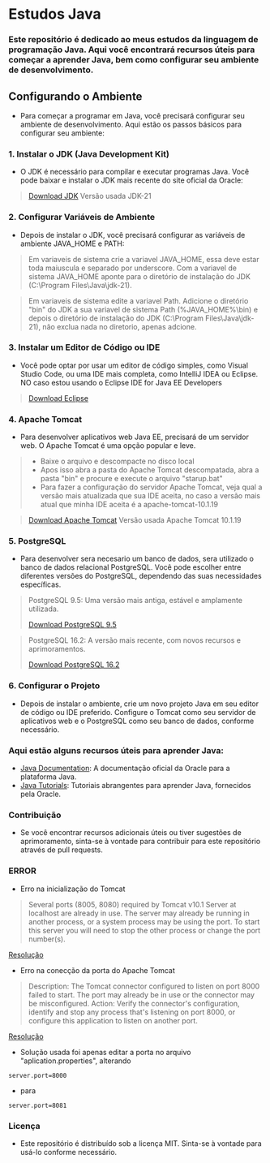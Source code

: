 # Estudos Java

### Este repositório é dedicado ao meus estudos da linguagem de programação Java. Aqui você encontrará recursos úteis para começar a aprender Java, bem como configurar seu ambiente de desenvolvimento.

## Configurando o Ambiente
- Para começar a programar em Java, você precisará configurar seu ambiente de desenvolvimento. Aqui estão os passos básicos para configurar seu ambiente:

### 1. Instalar o JDK (Java Development Kit)
- O JDK é necessário para compilar e executar programas Java. Você pode baixar e instalar o JDK mais recente do site oficial da Oracle:

>[Download JDK](https://www.oracle.com/br/java/technologies/downloads/)
>Versão usada JDK-21

### 2. Configurar Variáveis de Ambiente
- Depois de instalar o JDK, você precisará configurar as variáveis de ambiente JAVA_HOME e PATH:

>Em variaveis de sistema crie a variavel JAVA_HOME, essa deve estar toda maiuscula e separado por underscore.
>Com a variavel de sistema JAVA_HOME aponte para o diretório de instalação do JDK (C:\Program Files\Java\jdk-21).

>Em variaveis de sistema edite a variavel Path.
>Adicione o diretório "bin" do JDK a sua variavel de sistema Path (%JAVA_HOME%\bin) e depois o diretório de instalação do JDK (C:\Program Files\Java\jdk-21), não exclua nada no diretorio, apenas adcione.

### 3. Instalar um Editor de Código ou IDE
- Você pode optar por usar um editor de código simples, como Visual Studio Code, ou uma IDE mais completa, como IntelliJ IDEA ou Eclipse.
NO caso estou usando o Eclipse IDE for Java EE Developers 

>[Download Eclipse](https://www.eclipse.org/downloads/packages/release/kepler/sr2/eclipse-ide-java-ee-developers)

### 4. Apache Tomcat
- Para desenvolver aplicativos web Java EE, precisará de um servidor web. O Apache Tomcat é uma opção popular e leve.
>- Baixe o arquivo e descompacte no disco local
>- Apos isso abra a pasta do Apache Tomcat descompatada, abra a pasta "bin" e procure e execute o arquivo "starup.bat"
>- Para fazer a configuração do servidor Apache Tomcat, veja qual a versão mais atualizada que sua IDE aceita, no caso a versão mais atual que minha IDE aceita é a apache-tomcat-10.1.19

>[Download Apache Tomcat](https://tomcat.apache.org/download-10.cgi)
>Versão usada Apache Tomcat 10.1.19

### 5. PostgreSQL
- Para desenvolver sera necesario um banco de dados, sera utilizado o banco de dados relacional PostgreSQL. Você pode escolher entre diferentes versões do PostgreSQL, dependendo das suas necessidades específicas.

>PostgreSQL 9.5: Uma versão mais antiga, estável e amplamente utilizada.
>
>[Download PostgreSQL 9.5](https://sbp.enterprisedb.com/getfile.jsp?fileid=1257550)

>PostgreSQL 16.2: A versão mais recente, com novos recursos e aprimoramentos.
>
>[Download PostgreSQL 16.2](https://sbp.enterprisedb.com/getfile.jsp?fileid=1258893)

### 6. Configurar o Projeto
- Depois de instalar o ambiente, crie um novo projeto Java em seu editor de código ou IDE preferido. Configure o Tomcat como seu servidor de aplicativos web e o PostgreSQL como seu banco de dados, conforme necessário.

### Aqui estão alguns recursos úteis para aprender Java:

- [Java Documentation](https://docs.oracle.com/en/java/): A documentação oficial da Oracle para a plataforma Java.
- [Java Tutorials](https://docs.oracle.com/javase/tutorial/): Tutoriais abrangentes para aprender Java, fornecidos pela Oracle.

### Contribuição
- Se você encontrar recursos adicionais úteis ou tiver sugestões de aprimoramento, sinta-se à vontade para contribuir para este repositório através de pull requests.

### ERROR

- Erro na inicialização do Tomcat

>Several ports (8005, 8080) required by Tomcat v10.1 Server at localhost are already in use. The server may already be running in another process, or a system process may be using the port. To start this server you will need to stop the other process or change the port number(s).


[Resolução](https://cursos.alura.com.br/forum/topico-problema-rodar-tomcat-no-eclipse-17281)

- Erro na conecção da porta do Apache Tomcat

>Description: The Tomcat connector configured to listen on port 8000 failed to start. The port may already be in use or the connector may be misconfigured.
>Action: Verify the connector's configuration, identify and stop any process that's listening on port 8000, or configure this application to listen on another port.

[Resolução](https://stackoverflow.com/questions/43026358/spring-boot-application-in-eclipse-the-tomcat-connector-configured-to-listen-on)

- Solução usada foi apenas editar a porta no arquivo "aplication.properties", alterando 

````
server.port=8000
````
- para

````
server.port=8081
````




### Licença
- Este repositório é distribuído sob a licença MIT. Sinta-se à vontade para usá-lo conforme necessário.
